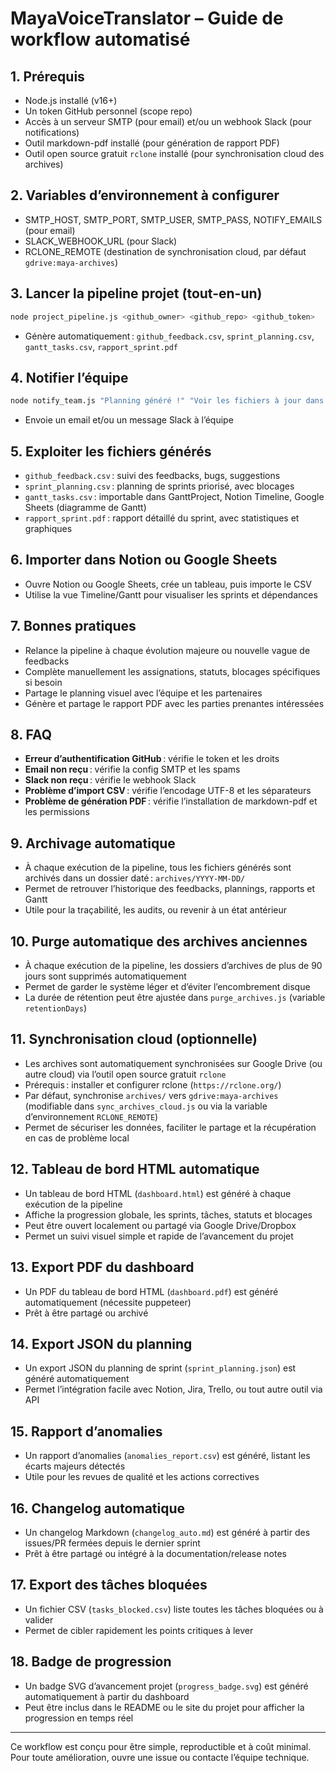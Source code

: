 # MayaVoiceTranslator – Guide de workflow automatisé

## 1. Prérequis
- Node.js installé (v16+)
- Un token GitHub personnel (scope repo)
- Accès à un serveur SMTP (pour email) et/ou un webhook Slack (pour notifications)
- Outil markdown-pdf installé (pour génération de rapport PDF)
- Outil open source gratuit `rclone` installé (pour synchronisation cloud des archives)

## 2. Variables d’environnement à configurer
- SMTP_HOST, SMTP_PORT, SMTP_USER, SMTP_PASS, NOTIFY_EMAILS (pour email)
- SLACK_WEBHOOK_URL (pour Slack)
- RCLONE_REMOTE (destination de synchronisation cloud, par défaut `gdrive:maya-archives`)

## 3. Lancer la pipeline projet (tout-en-un)
```bash
node project_pipeline.js <github_owner> <github_repo> <github_token>
```
- Génère automatiquement : `github_feedback.csv`, `sprint_planning.csv`, `gantt_tasks.csv`, `rapport_sprint.pdf`

## 4. Notifier l’équipe
```bash
node notify_team.js "Planning généré !" "Voir les fichiers à jour dans le dossier projet."
```
- Envoie un email et/ou un message Slack à l’équipe

## 5. Exploiter les fichiers générés
- `github_feedback.csv` : suivi des feedbacks, bugs, suggestions
- `sprint_planning.csv` : planning de sprints priorisé, avec blocages
- `gantt_tasks.csv` : importable dans GanttProject, Notion Timeline, Google Sheets (diagramme de Gantt)
- `rapport_sprint.pdf` : rapport détaillé du sprint, avec statistiques et graphiques

## 6. Importer dans Notion ou Google Sheets
- Ouvre Notion ou Google Sheets, crée un tableau, puis importe le CSV
- Utilise la vue Timeline/Gantt pour visualiser les sprints et dépendances

## 7. Bonnes pratiques
- Relance la pipeline à chaque évolution majeure ou nouvelle vague de feedbacks
- Complète manuellement les assignations, statuts, blocages spécifiques si besoin
- Partage le planning visuel avec l’équipe et les partenaires
- Génère et partage le rapport PDF avec les parties prenantes intéressées

## 8. FAQ
- **Erreur d’authentification GitHub** : vérifie le token et les droits
- **Email non reçu** : vérifie la config SMTP et les spams
- **Slack non reçu** : vérifie le webhook Slack
- **Problème d’import CSV** : vérifie l’encodage UTF-8 et les séparateurs
- **Problème de génération PDF** : vérifie l’installation de markdown-pdf et les permissions

## 9. Archivage automatique
- À chaque exécution de la pipeline, tous les fichiers générés sont archivés dans un dossier daté : `archives/YYYY-MM-DD/`
- Permet de retrouver l’historique des feedbacks, plannings, rapports et Gantt
- Utile pour la traçabilité, les audits, ou revenir à un état antérieur

## 10. Purge automatique des archives anciennes
- À chaque exécution de la pipeline, les dossiers d’archives de plus de 90 jours sont supprimés automatiquement
- Permet de garder le système léger et d’éviter l’encombrement disque
- La durée de rétention peut être ajustée dans `purge_archives.js` (variable `retentionDays`)

## 11. Synchronisation cloud (optionnelle)
- Les archives sont automatiquement synchronisées sur Google Drive (ou autre cloud) via l’outil open source gratuit `rclone`
- Prérequis : installer et configurer rclone (`https://rclone.org/`)
- Par défaut, synchronise `archives/` vers `gdrive:maya-archives` (modifiable dans `sync_archives_cloud.js` ou via la variable d’environnement `RCLONE_REMOTE`)
- Permet de sécuriser les données, faciliter le partage et la récupération en cas de problème local

## 12. Tableau de bord HTML automatique
- Un tableau de bord HTML (`dashboard.html`) est généré à chaque exécution de la pipeline
- Affiche la progression globale, les sprints, tâches, statuts et blocages
- Peut être ouvert localement ou partagé via Google Drive/Dropbox
- Permet un suivi visuel simple et rapide de l’avancement du projet

## 13. Export PDF du dashboard
- Un PDF du tableau de bord HTML (`dashboard.pdf`) est généré automatiquement (nécessite puppeteer)
- Prêt à être partagé ou archivé

## 14. Export JSON du planning
- Un export JSON du planning de sprint (`sprint_planning.json`) est généré automatiquement
- Permet l’intégration facile avec Notion, Jira, Trello, ou tout autre outil via API

## 15. Rapport d’anomalies
- Un rapport d’anomalies (`anomalies_report.csv`) est généré, listant les écarts majeurs détectés
- Utile pour les revues de qualité et les actions correctives

## 16. Changelog automatique
- Un changelog Markdown (`changelog_auto.md`) est généré à partir des issues/PR fermées depuis le dernier sprint
- Prêt à être partagé ou intégré à la documentation/release notes

## 17. Export des tâches bloquées
- Un fichier CSV (`tasks_blocked.csv`) liste toutes les tâches bloquées ou à valider
- Permet de cibler rapidement les points critiques à lever

## 18. Badge de progression
- Un badge SVG d’avancement projet (`progress_badge.svg`) est généré automatiquement à partir du dashboard
- Peut être inclus dans le README ou le site du projet pour afficher la progression en temps réel

---
Ce workflow est conçu pour être simple, reproductible et à coût minimal. Pour toute amélioration, ouvre une issue ou contacte l’équipe technique.
